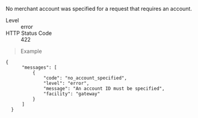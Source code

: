 <div class="method-area">
  <div class="method-copy">
    <div class="method-copy-padding">
      <p>No merchant account was specified for a request that requires an account.</p>
      <dl class="dl-horizontal">
        <dt>Level</dt>
        <dd>error</dd>
        <dt>HTTP Status Code</dt>
        <dd>422</dd>
      </dl>
    </div>
  </div>

  <blockquote><p>Example</p></blockquote>

  <pre><code class="json">{
      "messages": [
          {
              "code": "no_account_specified",
              "level": "error",
              "message": "An account ID must be specified",
              "facility": "gateway"
          }
      ]
  }</code>
  </pre>
</div>
